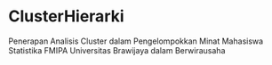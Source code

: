 # ClusterHierarki
Penerapan Analisis Cluster dalam Pengelompokkan Minat Mahasiswa Statistika FMIPA Universitas Brawijaya dalam Berwirausaha
